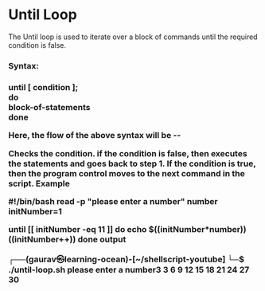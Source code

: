 <h1>Until Loop</h1>
<p>The Until loop is used to iterate over a block of commands until the required condition is false.<br>

<h3>Syntax:<br><h3>

until [ condition ];<br>
do<br>
 block-of-statements<br>
done<br>




Here, the flow of the above syntax will be --

Checks the condition.
if the condition is false, then executes the statements and goes back to step 1.
If the condition is true, then the program control moves to the next command in the script.
Example

#!/bin/bash
read -p "please enter a number" number
initNumber=1

until [[ initNumber -eq 11 ]]
do
    echo $((initNumber*number))
    ((initNumber++))
done
output

┌──(gaurav㉿learning-ocean)-[~/shellscript-youtube]
└─$ ./until-loop.sh
please enter a number3
3
6
9
12
15
18
21
24
27
30

</p>